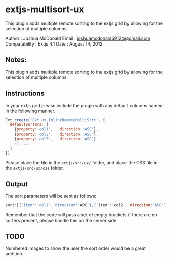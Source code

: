 extjs-multisort-ux
==================

This plugin adds multiple remote sorting to the extjs grid by allowing for the selection of multiple columns.

Author          : Joshua McDonald
Email           : joshuamcdonald69124@gmail.com
Compatability   : Extjs 4.1
Date            : August 14, 2012

Notes:
-

This plugin adds multiple remote sorting to the extjs grid by allowing for the selection of multiple
columns.

Instructions
-

In your extjs grid please include the plugin with any default columns named in the following manner.

```js
Ext.create('Ext.ux.InlineRemoteMultiSort', {
  defaultSorters: [
    {property:'col1',   direction:'ASC'},
    {property:'col2',   direction:'ASC'},
    {property:'col3',   direction:'ASC'}
    // ....
  ]
})
```

Please place the file in the `extjs/src/ux/` folder, and place the CSS file in the `extjs/src/ux/css` folder.

Output
-
The sort parameters will be sent as follows:
```js
sort:[{'item':'col1','direction:'ASC'},{'item':'col2','direction:'ASC'},{'item':'col3','direction:'ASC'}]
```

Remember that the code will pass a set of empty brackets if there are no sorters present, please handle
this on the server side.

TODO
-
Numbered images to show the user the sort order would be a great addition.

